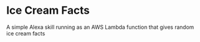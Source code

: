 # Ice Cream Facts
A simple Alexa skill running as an AWS Lambda function that gives random ice cream facts
